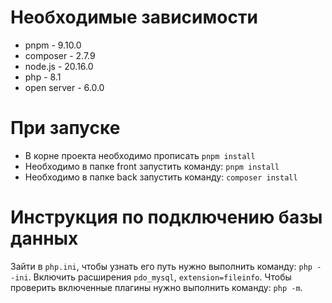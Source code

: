 # Необходимые зависимости

- pnpm - 9.10.0
- composer - 2.7.9
- node.js - 20.16.0
- php - 8.1
- open server - 6.0.0

# При запуске

- В корне проекта необходимо прописать `pnpm install`
- Необходимо в папке front запустить команду: `pnpm install`
- Необходимо в папке back запустить команду: `composer install`

# Инструкция по подключению базы данных

Зайти в `php.ini`, чтобы узнать его путь нужно выполнить команду: `php --ini`.
Включить расширения `pdo_mysql`, `extension=fileinfo`.
Чтобы проверить включенные плагины нужно выполнить команду: `php -m`.
